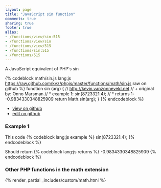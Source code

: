 ```yaml
---
layout: page
title: "JavaScript sin function"
comments: true
sharing: true
footer: true
alias:
- /functions/view/sin:515
- /functions/view/sin
- /functions/view/515
- /functions/sin:515
- /functions/515
---
```

<!-- Generated by Rakefile:build -->
A JavaScript equivalent of PHP's sin

{% codeblock math/sin.js lang:js https://raw.github.com/kvz/phpjs/master/functions/math/sin.js raw on github %}
function sin (arg) {
  // http://kevin.vanzonneveld.net
  // +   original by: Onno Marsman
  // *     example 1: sin(8723321.4);
  // *     returns 1: -0.9834330348825909
  return Math.sin(arg);
}
{% endcodeblock %}

 - [view on github](https://github.com/kvz/phpjs/blob/master/functions/math/sin.js)
 - [edit on github](https://github.com/kvz/phpjs/edit/master/functions/math/sin.js)

### Example 1
This code
{% codeblock lang:js example %}
sin(8723321.4);
{% endcodeblock %}

Should return
{% codeblock lang:js returns %}
-0.9834330348825909
{% endcodeblock %}


### Other PHP functions in the math extension
{% render_partial _includes/custom/math.html %}
